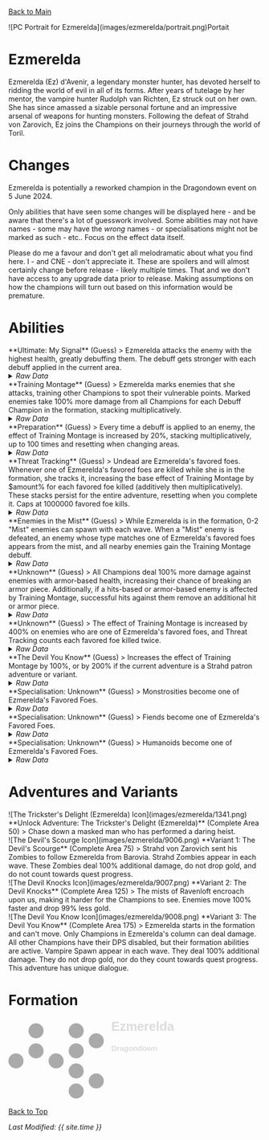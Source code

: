 [Back to Main](index.md)

<span class="championPortraitsRow">
    <span class="championPortraitsImage">
        ![PC Portrait for Ezmerelda](images/ezmerelda/portrait.png)Portait
    </span>
</span>

# Ezmerelda

Ezmerelda (Ez) d'Avenir, a legendary monster hunter, has devoted herself to ridding the world of evil in all of its forms. After years of tutelage by her mentor, the vampire hunter Rudolph van Richten, Ez struck out on her own. She has since amassed a sizable personal fortune and an impressive arsenal of weapons for hunting monsters. Following the defeat of Strahd von Zarovich, Ez joins the Champions on their journeys through the world of Toril.

# Changes

Ezmerelda is potentially a reworked champion in the Dragondown event on 5 June 2024.

Only abilities that have seen some changes will be displayed here - and be aware that there's a lot of guesswork involved. Some abilities may not have names - some may have the *wrong* names - or specialisations might not be marked as such - etc.. Focus on the effect data itself.

Please do me a favour and don't get all melodramatic about what you find here. I - and CNE - don't appreciate it. These are spoilers and will almost certainly change before release - likely multiple times. That and we don't have access to any upgrade data prior to release. Making assumptions on how the champions will turn out based on this information would be premature.

# Abilities

<div markdown="1" class="abilityBorder"><div markdown="1" class="abilityBorderInner">
**Ultimate: My Signal** (Guess)
> Ezmerelda attacks the enemy with the highest health, greatly debuffing them. The debuff gets stronger with each debuff applied in the current area.
<details><summary><em>Raw Data</em></summary>
<p>
<pre>
{
    "id": 759,
    "name": "My Signal",
    "description": "Ezmerelda attacks the enemy with the highest health, greatly debuffing them.",
    "long_description": "Ezmerelda attacks the enemy with the highest health, greatly debuffing them. The debuff gets stronger with each debuff applied in the current area.",
    "graphic_id": 8878,
    "target": "highest_health",
    "num_targets": 1,
    "aoe_radius": 0,
    "damage_modifier": 0.03,
    "cooldown": 320,
    "animations": [
        {
            "type": "ezmerelda_ultimate",
            "projectile": "ezmerelda_dagger",
            "projectile_details": {
                "effect_id": 1984,
                "debuff_time": 10
            },
            "shoot_frame": 39,
            "shoot_offset_x": 115,
            "shoot_offset_y": -35
        }
    ],
    "tags": [
        "ranged",
        "ultimate"
    ],
    "damage_types": [
        "ranged"
    ]
}
</pre>
</p>
</details>
</div></div>

<div markdown="1" class="abilityBorder"><div markdown="1" class="abilityBorderInner">
**Training Montage** (Guess)
> Ezmerelda marks enemies that she attacks, training other Champions to spot their vulnerable points. Marked enemies take 100% more damage from all Champions for each Debuff Champion in the formation, stacking multiplicatively.
<details><summary><em>Raw Data</em></summary>
<p>
<pre>
{
    "id": 1976,
    "flavour_text": "",
    "description": {
        "desc": "Ezmerelda marks enemies that she attacks, training other Champions to spot their vulnerable points. Marked enemies take $amount% more damage from all Champions for each Debuff Champion in the formation, stacking multiplicatively."
    },
    "effect_keys": [
        {
            "off_when_benched": true,
            "effect_string": "pre_stack_amount,100"
        },
        {
            "off_when_benched": true,
            "effect_string": "ezmerelda_training_montage_v2,0",
            "debuff_before_damage": true,
            "amount_expr": "upgrade_amount(15037,0)",
            "debuffing_attack_ids": [
                330,
                759
            ],
            "debuff_effects": [
                {
                    "effect_string": "training_montage_increase_monster_damage,0",
                    "amount_expr": "upgrade_amount(15037,1)",
                    "amount_func": "ezmerelda_training_montage",
                    "active_graphic_id": 8893,
                    "active_graphic_x": 0,
                    "active_graphic_y": -60,
                    "overlay_play_mode": "stopped"
                }
            ],
            "show_bonus": true,
            "stack_func": "per_hero_attribute",
            "per_hero_expr": "HasTag(`debuff`)",
            "amount_func": "mult",
            "amount_updated_listeners": [
                "slot_changed"
            ]
        }
    ],
    "requirements": "",
    "graphic_id": 8880,
    "large_graphic_id": 8879,
    "properties": {
        "is_formation_ability": true,
        "owner_use_outgoing_description": true,
        "retain_on_slot_changed": true,
        "indexed_effect_properties": true,
        "per_effect_index_bonuses": true,
        "default_bonus_index": 1
    }
}
</pre>
</p>
</details>
</div></div>

<div markdown="1" class="abilityBorder"><div markdown="1" class="abilityBorderInner">
**Preparation** (Guess)
> Every time a debuff is applied to an enemy, the effect of Training Montage is increased by 20%, stacking multiplicatively, up to 100 times and resetting when changing areas.
<details><summary><em>Raw Data</em></summary>
<p>
<pre>
{
    "id": 1977,
    "flavour_text": "",
    "description": {
        "desc": "Every time a debuff is applied to an enemy, the effect of Training Montage is increased by $amount%, stacking multiplicatively, up to $max_stacks times and resetting when changing areas."
    },
    "effect_keys": [
        {
            "off_when_benched": true,
            "effect_string": "buff_upgrade,20,15037",
            "show_bonus": true,
            "stack_func": "mult",
            "stacks_multiply": true,
            "stacks_on_trigger": "debuff_applied",
            "more_triggers": [
                {
                    "trigger": "area_changed",
                    "action": {
                        "type": "reset"
                    }
                }
            ],
            "max_stacks": 100,
            "active_graphic_id": 23847,
            "active_graphic_y": -60,
            "active_graphic_frame_from_stacks": true
        }
    ],
    "requirements": "",
    "graphic_id": 23676,
    "large_graphic_id": 23674,
    "properties": {
        "is_formation_ability": true
    }
}
</pre>
</p>
</details>
</div></div>

<div markdown="1" class="abilityBorder"><div markdown="1" class="abilityBorderInner">
**Threat Tracking** (Guess)
> Undead are Ezmerelda's favored foes. Whenever one of Ezmerelda's favored foes are killed while she is in the formation, she tracks it, increasing the base effect of Training Montage by $amount% for each favored foe killed (additively then multiplicatively). These stacks persist for the entire adventure, resetting when you complete it. Caps at 1000000 favored foe kills.
<details><summary><em>Raw Data</em></summary>
<p>
<pre>
{
    "id": 1978,
    "flavour_text": "",
    "description": {
        "desc": "Undead are Ezmerelda's favored foes. Whenever one of Ezmerelda's favored foes are killed while she is in the formation, she tracks it, increasing the base effect of Training Montage by $amount% for each favored foe killed (additively then multiplicatively). These stacks persist for the entire adventure, resetting when you complete it. Caps at $max_stacks favored foe kills."
    },
    "effect_keys": [
        {
            "off_when_benched": true,
            "effect_string": "favored_foe,undead"
        },
        {
            "off_when_benched": true,
            "effect_string": "buff_upgrade,0.025,15037,0",
            "show_bonus": true,
            "stack_func": "add",
            "stacks_on_trigger": {
                "trigger": "favored_foe_killed",
                "is_source_favored_foe": true,
                "action": {
                    "type": "add_stack"
                }
            },
            "max_stacks": 1000000
        },
        {
            "off_when_benched": true,
            "effect_string": "stacks_data_binder_safe,1,umberto_clue_stacks",
            "is_instanced_stat": true,
            "use_stat_defs": true
        }
    ],
    "requirements": "",
    "graphic_id": 8882,
    "large_graphic_id": 8881,
    "properties": {
        "is_formation_ability": true,
        "owner_use_outgoing_description": true
    }
}
</pre>
</p>
</details>
</div></div>

<div markdown="1" class="abilityBorder"><div markdown="1" class="abilityBorderInner">
**Enemies in the Mist** (Guess)
> While Ezmerelda is in the formation, 0-2 "Mist" enemies can spawn with each wave. When a "Mist" enemy is defeated, an enemy whose type matches one of Ezmerelda's favored foes appears from the mist, and all nearby enemies gain the Training Montage debuff.
<details><summary><em>Raw Data</em></summary>
<p>
<pre>
{
    "id": 1979,
    "flavour_text": "",
    "description": {
        "desc": "While Ezmerelda is in the formation, 0-2 \"Mist\" enemies can spawn with each wave. When a \"Mist\" enemy is defeated, an enemy whose type matches one of Ezmerelda's favored foes appears from the mist, and all nearby enemies gain the Training Montage debuff."
    },
    "effect_keys": [
        {
            "off_when_benched": true,
            "effect_string": "spawn_additional_monsters,100",
            "monster_id": 2172,
            "spawn_count_range": [
                0,
                2
            ]
        },
        {
            "off_when_benched": true,
            "effect_string": "ezmerelda_enemies_in_the_mist",
            "mist_monster_id": 2172,
            "foe_monsters": {
                "undead": [
                    2173,
                    2174,
                    2175
                ],
                "fiend": [
                    36,
                    37,
                    38
                ],
                "humanoid": [
                    176,
                    177,
                    178
                ],
                "monstrosity": [
                    125,
                    126,
                    127
                ]
            },
            "debuff_area_radius": 200
        }
    ],
    "requirements": "",
    "graphic_id": 23675,
    "large_graphic_id": 23673,
    "properties": {
        "is_formation_ability": true,
        "owner_use_outgoing_description": true
    }
}
</pre>
</p>
</details>
</div></div>

<div markdown="1" class="abilityBorder"><div markdown="1" class="abilityBorderInner">
**Unknown** (Guess)
> All Champions deal 100% more damage against enemies with armor-based health, increasing their chance of breaking an armor piece. Additionally, if a hits-based or armor-based enemy is affected by Training Montage, successful hits against them remove an additional hit or armor piece.
<details><summary><em>Raw Data</em></summary>
<p>
<pre>
{
    "id": 1980,
    "flavour_text": "",
    "description": {
        "desc": "All Champions deal $amount% more damage against enemies with armor-based health, increasing their chance of breaking an armor piece. Additionally, if a hits-based or armor-based enemy is affected by Training Montage, successful hits against them remove an additional hit or armor piece."
    },
    "effect_keys": [
        {
            "off_when_benched": true,
            "effect_string": "monster_with_tag_more_damage,100,armor_based"
        },
        {
            "off_when_benched": true,
            "effect_string": "increase_damage_against_monster_armor,1",
            "monster_has_effect_key": "training_montage_increase_monster_damage",
            "targets": [
                "all"
            ]
        },
        {
            "off_when_benched": true,
            "effect_string": "increase_damage_against_monster_hits,1",
            "monster_has_effect_key": "training_montage_increase_monster_damage",
            "targets": [
                "all"
            ]
        }
    ],
    "requirements": "",
    "graphic_id": 0,
    "large_graphic_id": 0,
    "properties": {
        "is_formation_ability": true,
        "owner_use_outgoing_description": true,
        "show_incoming": false,
        "indexed_effect_properties": true,
        "per_effect_index_bonuses": true,
        "default_bonus_index": 0
    }
}
</pre>
</p>
</details>
</div></div>

<div markdown="1" class="abilityBorder"><div markdown="1" class="abilityBorderInner">
**Unknown** (Guess)
> The effect of Training Montage is increased by 400% on enemies who are one of Ezmerelda's favored foes, and Threat Tracking counts each favored foe killed twice.
<details><summary><em>Raw Data</em></summary>
<p>
<pre>
{
    "id": 1981,
    "flavour_text": "",
    "description": {
        "desc": "The effect of Training Montage is increased by $amount% on enemies who are one of Ezmerelda's favored foes, and Threat Tracking counts each favored foe killed twice."
    },
    "effect_keys": [
        {
            "off_when_benched": true,
            "effect_string": "just_an_amount,400"
        },
        {
            "off_when_benched": true,
            "effect_string": "buff_upgrade_effect_stacks_trigger_add,1,15039,1"
        }
    ],
    "requirements": "",
    "graphic_id": 0,
    "large_graphic_id": 0,
    "properties": {
        "is_formation_ability": true,
        "owner_use_outgoing_description": true,
        "indexed_effect_properties": true,
        "per_effect_index_bonuses": true,
        "default_bonus_index": 0
    }
}
</pre>
</p>
</details>
</div></div>

<div markdown="1" class="abilityBorder"><div markdown="1" class="abilityBorderInner">
**The Devil You Know** (Guess)
> Increases the effect of Training Montage by 100%, or by 200% if the current adventure is a Strahd patron adventure or variant.
<details><summary><em>Raw Data</em></summary>
<p>
<pre>
{
    "id": 1982,
    "flavour_text": "",
    "description": {
        "desc": {
            "conditions": [
                {
                    "condition": "ezmerelda_strahd_boss_buff_active",
                    "desc": "Increases the effect of Training Montage by $(amount___4)%, or by $(amount___5)% if the current adventure is a Strahd patron adventure or variant."
                },
                {
                    "desc": "Increases the effect of Training Montage by $(amount___2)%, or by $(amount___3)% if the current adventure is a Strahd patron adventure or variant."
                }
            ]
        }
    },
    "effect_keys": [
        {
            "off_when_benched": true,
            "effect_string": "ezmerelda_the_devil_you_know",
            "strahd_monster_ids": [
                826,
                935,
                936,
                937,
                938,
                956,
                957,
                1885
            ]
        },
        {
            "off_when_benched": true,
            "apply_manually": true,
            "effect_string": "buff_upgrade,100,15037"
        },
        {
            "off_when_benched": true,
            "apply_manually": true,
            "effect_string": "buff_upgrade,200,15037"
        },
        {
            "off_when_benched": true,
            "apply_manually": true,
            "effect_string": "buff_upgrade,100000,15037"
        },
        {
            "off_when_benched": true,
            "apply_manually": true,
            "effect_string": "buff_upgrade,200000,15037"
        }
    ],
    "requirements": "",
    "graphic_id": 0,
    "large_graphic_id": 0,
    "properties": {
        "is_formation_ability": true,
        "owner_use_outgoing_description": true,
        "indexed_effect_properties": true
    }
}
</pre>
</p>
</details>
</div></div>

<div markdown="1" class="abilityBorder"><div markdown="1" class="abilityBorderInner">
**Specialisation: Unknown** (Guess)
> Monstrosities become one of Ezmerelda's Favored Foes.
<details><summary><em>Raw Data</em></summary>
<p>
<pre>
{
    "id": 1985,
    "flavour_text": "",
    "description": {
        "desc": "Monstrosities become one of Ezmerelda's Favored Foes."
    },
    "effect_keys": [
        {
            "off_when_benched": true,
            "effect_string": "favored_foe,monstrosity"
        }
    ],
    "requirements": "",
    "graphic_id": 0,
    "large_graphic_id": 0,
    "properties": {
        "is_formation_ability": false
    }
}
</pre>
</p>
</details>
</div></div>

<div markdown="1" class="abilityBorder"><div markdown="1" class="abilityBorderInner">
**Specialisation: Unknown** (Guess)
> Fiends become one of Ezmerelda's Favored Foes.
<details><summary><em>Raw Data</em></summary>
<p>
<pre>
{
    "id": 1986,
    "flavour_text": "",
    "description": {
        "desc": "Fiends become one of Ezmerelda's Favored Foes."
    },
    "effect_keys": [
        {
            "off_when_benched": true,
            "effect_string": "favored_foe,fiend"
        }
    ],
    "requirements": "",
    "graphic_id": 0,
    "large_graphic_id": 0,
    "properties": {
        "is_formation_ability": false
    }
}
</pre>
</p>
</details>
</div></div>

<div markdown="1" class="abilityBorder"><div markdown="1" class="abilityBorderInner">
**Specialisation: Unknown** (Guess)
> Humanoids become one of Ezmerelda's Favored Foes.
<details><summary><em>Raw Data</em></summary>
<p>
<pre>
{
    "id": 1987,
    "flavour_text": "",
    "description": {
        "desc": "Humanoids become one of Ezmerelda's Favored Foes."
    },
    "effect_keys": [
        {
            "off_when_benched": true,
            "effect_string": "favored_foe,humanoid"
        }
    ],
    "requirements": "",
    "graphic_id": 0,
    "large_graphic_id": 0,
    "properties": {
        "is_formation_ability": false
    }
}
</pre>
</p>
</details>
</div></div>

# Adventures and Variants

<div markdown="1" class="abilityBorder"><div markdown="1" class="abilityBorderInner">
![The Trickster's Delight (Ezmerelda) Icon](images/ezmerelda/1341.png) **Unlock Adventure: The Trickster's Delight (Ezmerelda)** (Complete Area 50)
> Chase down a masked man who has performed a daring heist.
</div></div>
<div markdown="1" class="abilityBorder"><div markdown="1" class="abilityBorderInner">
![The Devil's Scourge Icon](images/ezmerelda/9006.png) **Variant 1: The Devil's Scourge** (Complete Area 75)
> Strahd von Zarovich sent his Zombies to follow Ezmerelda from Barovia. Strahd Zombies appear in each wave. These Zombies deal 100% additional damage, do not drop gold, and do not count towards quest progress.
</div></div>
<div markdown="1" class="abilityBorder"><div markdown="1" class="abilityBorderInner">
![The Devil Knocks Icon](images/ezmerelda/9007.png) **Variant 2: The Devil Knocks** (Complete Area 125)
> The mists of Ravenloft encroach upon us, making it harder for the Champions to see. Enemies move 100% faster and drop 99% less gold.
</div></div>
<div markdown="1" class="abilityBorder"><div markdown="1" class="abilityBorderInner">
![The Devil You Know Icon](images/ezmerelda/9008.png) **Variant 3: The Devil You Know** (Complete Area 175)
> Ezmerelda starts in the formation and can't move. Only Champions in Ezmerelda's column can deal damage. All other Champions have their DPS disabled, but their formation abilities are active. Vampire Spawn appear in each wave. They deal 100% additional damage. They do not drop gold, nor do they count towards quest progress. This adventure has unique dialogue.
</div></div>

# Formation

<span class="formationBorder">
    <svg xmlns="http://www.w3.org/2000/svg" id="Ezmerelda" fill="#aaa" data-formationName="Ezmerelda" data-campaignName="Dragondown" width="335" height="160"><circle cx="175" cy="45" r="15"/><circle cx="175" cy="125" r="15"/><circle cx="135" cy="25" r="15"/><circle cx="135" cy="65" r="15"/><circle cx="135" cy="105" r="15"/><circle cx="135" cy="145" r="15"/><circle cx="95" cy="85" r="15"/><circle cx="55" cy="25" r="15"/><circle cx="55" cy="65" r="15"/><circle cx="15" cy="85" r="15"/><text x="205" y="25" fill="#dcdcdc" font-size="25" font-family="Arial" font-weight="bold">Ezmerelda</text><text x="205" y="65" fill="#dcdcdc" font-size="15" font-family="Arial" font-weight="bold">Dragondown</text></svg>
</span>

[Back to Top](#top)

*Last Modified: {{ site.time }}*